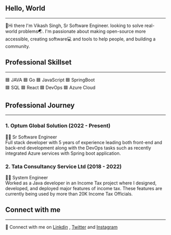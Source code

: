 
## Hello, World
----------------------------------------------------------------------------------------------------------------------------------------------------------------------------------------------------------------------------
👋Hi there I'm Vikash Singh,  Sr Software Engineer. looking to solve real-world problems🌏. I'm passionate about making open-source more accessible, creating software💻 and tools to help people, and building a community. 

## Professional Skillset
----------------------------------------------------------------------------------------------------------------------------------------------------------------------------------------------------------------------------
   🟦 JAVA   🟦 Go      🟦 JavaScript   🟦 SpringBoot  <br>
   🟦 SQL     🟦 React   🟦 DevOps       🟦 Azure Cloud  

## Professional Journey
-------------------------------------------------------------------------------------------------------------------------------------------------------------------------------------------------------------------------------
### 1. Optum Global Solution (2022 - Present) 
👨‍💻 Sr Software Engineer <br>
Full stack developer with 5 years of experience leading both front-end and back-end development along with the DevOps tasks such as recently integrated Azure services with Spring boot application.

### 2. Tata Consultancy Service Ltd (2018 - 2022)
👨‍💻 System Engineer<br>
Worked as a Java developer in an Income Tax project where I designed, developed, and deployed major features of income tax. These features are currently being used by more than 20K Income Tax Officials.

## Connect with me
-------------------------------------------------------------------------------------------------------------------------------------------------------------------------------------------------------------------------------
🔗 Connect with me on  <a href="https://www.linkedin.com/in/vikash-singh-b401b4155/">Linkdin</a> , <a href="https://twitter.com/full_stack_geek">Twitter</a> and
<a href="https://www.instagram.com/full_stack_geek/">Instagram</a> 
